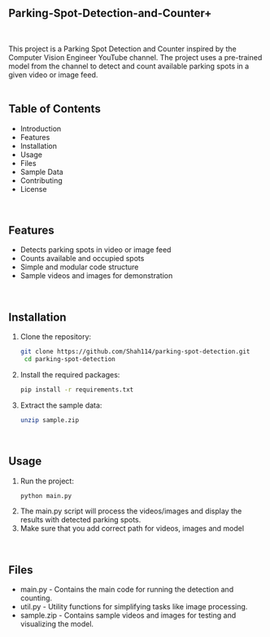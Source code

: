## Parking-Spot-Detection-and-Counter+
<br/>

This project is a Parking Spot Detection and Counter inspired by the Computer Vision Engineer YouTube channel. The project uses a pre-trained model from the channel to detect and count available parking spots in a given video or image feed. <br/>
<br/>

## Table of Contents
* Introduction
* Features
* Installation
* Usage
* Files
* Sample Data
* Contributing
* License <br/>
<br/>

## Features
* Detects parking spots in video or image feed
* Counts available and occupied spots
* Simple and modular code structure
* Sample videos and images for demonstration <br/>
<br/>

## Installation
1. Clone the repository:
   ```bash
   git clone https://github.com/Shah114/parking-spot-detection.git
    cd parking-spot-detection
   ```
2. Install the required packages:
   ```bash
   pip install -r requirements.txt
   ```
3. Extract the sample data:
   ```bash
   unzip sample.zip
   ```
<br/>

## Usage
1. Run the project:
   ```bash
   python main.py
   ```
2. The main.py script will process the videos/images and display the results with detected parking spots.
3. Make sure that you add correct path for videos, images and model <br/>
<br/>

## Files
* main.py - Contains the main code for running the detection and counting.
* util.py - Utility functions for simplifying tasks like image processing.
* sample.zip - Contains sample videos and images for testing and visualizing the model. <br/>
<br/>


